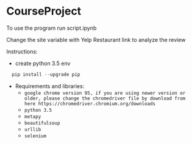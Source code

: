 # CourseProject

To use the program run script.ipynb


Change the site variable with Yelp Restaurant link to analyze the review

Instructions:
- create python 3.5 env
```Python
  pip install --upgrade pip
```
- Requirements and libraries:
  - ```google chrome version 95, if you are using newer version or older, please change the chromedriver file by download from here https://chromedriver.chromium.org/downloads``` 
  - ```python 3.5```
  - ```metapy```
  - ```beautifulsoup```
  - ```urllib```
  - ```selenium```

  

